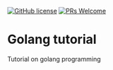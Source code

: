 [![GitHub license](https://img.shields.io/github/license/ntthang-dev/golang-tutorialtutorial?style=flat-square)](https://github.com/ntthang-dev/golang-tutorialtutorial/blob/main/LICENSE) 
[![PRs Welcome](https://img.shields.io/badge/PRs-welcome-brightgreen.svg?style=flat-square)](http://makeapullrequest.com)

# Golang tutorial

Tutorial on golang programming
